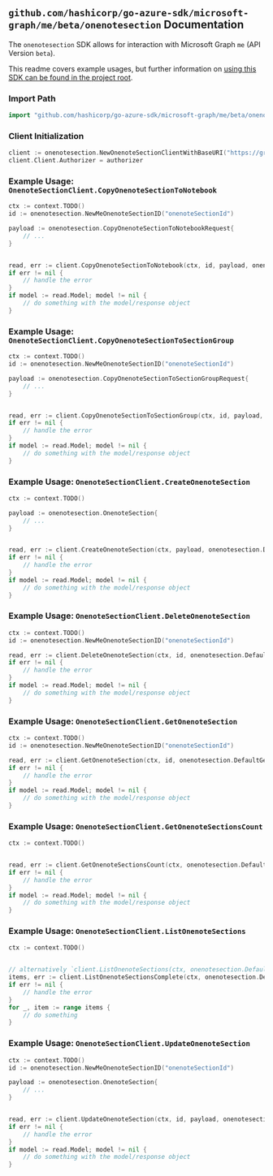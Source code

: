 
## `github.com/hashicorp/go-azure-sdk/microsoft-graph/me/beta/onenotesection` Documentation

The `onenotesection` SDK allows for interaction with Microsoft Graph `me` (API Version `beta`).

This readme covers example usages, but further information on [using this SDK can be found in the project root](https://github.com/hashicorp/go-azure-sdk/tree/main/docs).

### Import Path

```go
import "github.com/hashicorp/go-azure-sdk/microsoft-graph/me/beta/onenotesection"
```


### Client Initialization

```go
client := onenotesection.NewOnenoteSectionClientWithBaseURI("https://graph.microsoft.com")
client.Client.Authorizer = authorizer
```


### Example Usage: `OnenoteSectionClient.CopyOnenoteSectionToNotebook`

```go
ctx := context.TODO()
id := onenotesection.NewMeOnenoteSectionID("onenoteSectionId")

payload := onenotesection.CopyOnenoteSectionToNotebookRequest{
	// ...
}


read, err := client.CopyOnenoteSectionToNotebook(ctx, id, payload, onenotesection.DefaultCopyOnenoteSectionToNotebookOperationOptions())
if err != nil {
	// handle the error
}
if model := read.Model; model != nil {
	// do something with the model/response object
}
```


### Example Usage: `OnenoteSectionClient.CopyOnenoteSectionToSectionGroup`

```go
ctx := context.TODO()
id := onenotesection.NewMeOnenoteSectionID("onenoteSectionId")

payload := onenotesection.CopyOnenoteSectionToSectionGroupRequest{
	// ...
}


read, err := client.CopyOnenoteSectionToSectionGroup(ctx, id, payload, onenotesection.DefaultCopyOnenoteSectionToSectionGroupOperationOptions())
if err != nil {
	// handle the error
}
if model := read.Model; model != nil {
	// do something with the model/response object
}
```


### Example Usage: `OnenoteSectionClient.CreateOnenoteSection`

```go
ctx := context.TODO()

payload := onenotesection.OnenoteSection{
	// ...
}


read, err := client.CreateOnenoteSection(ctx, payload, onenotesection.DefaultCreateOnenoteSectionOperationOptions())
if err != nil {
	// handle the error
}
if model := read.Model; model != nil {
	// do something with the model/response object
}
```


### Example Usage: `OnenoteSectionClient.DeleteOnenoteSection`

```go
ctx := context.TODO()
id := onenotesection.NewMeOnenoteSectionID("onenoteSectionId")

read, err := client.DeleteOnenoteSection(ctx, id, onenotesection.DefaultDeleteOnenoteSectionOperationOptions())
if err != nil {
	// handle the error
}
if model := read.Model; model != nil {
	// do something with the model/response object
}
```


### Example Usage: `OnenoteSectionClient.GetOnenoteSection`

```go
ctx := context.TODO()
id := onenotesection.NewMeOnenoteSectionID("onenoteSectionId")

read, err := client.GetOnenoteSection(ctx, id, onenotesection.DefaultGetOnenoteSectionOperationOptions())
if err != nil {
	// handle the error
}
if model := read.Model; model != nil {
	// do something with the model/response object
}
```


### Example Usage: `OnenoteSectionClient.GetOnenoteSectionsCount`

```go
ctx := context.TODO()


read, err := client.GetOnenoteSectionsCount(ctx, onenotesection.DefaultGetOnenoteSectionsCountOperationOptions())
if err != nil {
	// handle the error
}
if model := read.Model; model != nil {
	// do something with the model/response object
}
```


### Example Usage: `OnenoteSectionClient.ListOnenoteSections`

```go
ctx := context.TODO()


// alternatively `client.ListOnenoteSections(ctx, onenotesection.DefaultListOnenoteSectionsOperationOptions())` can be used to do batched pagination
items, err := client.ListOnenoteSectionsComplete(ctx, onenotesection.DefaultListOnenoteSectionsOperationOptions())
if err != nil {
	// handle the error
}
for _, item := range items {
	// do something
}
```


### Example Usage: `OnenoteSectionClient.UpdateOnenoteSection`

```go
ctx := context.TODO()
id := onenotesection.NewMeOnenoteSectionID("onenoteSectionId")

payload := onenotesection.OnenoteSection{
	// ...
}


read, err := client.UpdateOnenoteSection(ctx, id, payload, onenotesection.DefaultUpdateOnenoteSectionOperationOptions())
if err != nil {
	// handle the error
}
if model := read.Model; model != nil {
	// do something with the model/response object
}
```
